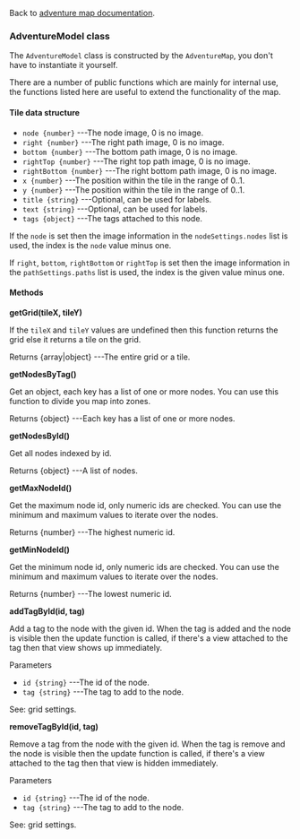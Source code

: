 Back to [adventure map documentation](../readme.md).
### AdventureModel class

The `AdventureModel` class is constructed by the `AdventureMap`, you don't have
to instantiate it yourself. 

There are a number of public functions which are mainly for internal use,
the functions listed here are useful to extend the functionality of the map.

#### Tile data structure

 + `node {number}` ---The node image, 0 is no image.
 + `right {number}` ---The right path image, 0 is no image.
 + `bottom {number}` ---The bottom path image, 0 is no image.
 + `rightTop {number}` ---The right top path image, 0 is no image.
 + `rightBottom {number}` ---The right bottom path image, 0 is no image.
 + `x {number}` ---The position within the tile in the range of 0..1.
 + `y {number}` ---The position within the tile in the range of 0..1.
 + `title {string}` ---Optional, can be used for labels.
 + `text {string}` ---Optional, can be used for labels.
 + `tags {object}` ---The tags attached to this node.

If the `node` is set then the image information in the `nodeSettings.nodes` list is used,
the index is the `node` value minus one.

If `right`, `bottom`, `rightBottom` or `rightTop` is set then the image information in the 
`pathSettings.paths` list is used, the index is the given value minus one.

#### Methods

__getGrid(tileX, tileY)__

If the `tileX` and `tileY` values are undefined then this function returns the
grid else it returns a tile on the grid.

Returns
 {array|object} ---The entire grid or a tile.

__getNodesByTag()__

Get an object, each key has a list of one or more nodes.
You can use this function to divide you map into zones.

Returns
 {object} ---Each key has a list of one or more nodes.

__getNodesById()__

Get all nodes indexed by id.

Returns
 {object} ---A list of nodes.

__getMaxNodeId()__

Get the maximum node id, only numeric ids are checked.
You can use the minimum and maximum values to iterate over the nodes.

Returns
 {number} ---The highest numeric id.

__getMinNodeId()__

Get the minimum node id, only numeric ids are checked.
You can use the minimum and maximum values to iterate over the nodes.

Returns
 {number} ---The lowest numeric id.

__addTagById(id, tag)__

Add a tag to the node with the given id.
When the tag is added and the node is visible then the update function
is called, if there's a view attached to the tag then that view shows up
immediately.

Parameters
 + `id {string}` ---The id of the node.
 + `tag {string}` ---The tag to add to the node.

See: grid settings.

__removeTagById(id, tag)__

Remove a tag from the node with the given id.
When the tag is remove and the node is visible then the update function
is called, if there's a view attached to the tag then that view is hidden
immediately.

Parameters
 + `id {string}` ---The id of the node.
 + `tag {string}` ---The tag to add to the node.

See: grid settings.

